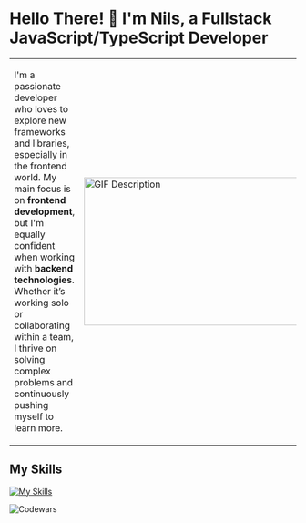 # Hello There! 👋 I'm Nils, a Fullstack JavaScript/TypeScript Developer

<table>
<tr>
<td>

I'm a passionate developer who loves to explore new frameworks and libraries, especially in the frontend world. My main focus is on **frontend development**, but I'm equally confident when working with **backend technologies**. Whether it’s working solo or collaborating within a team, I thrive on solving complex problems and continuously pushing myself to learn more.

</td>
<td>

<img src="https://media.giphy.com/media/qgQUggAC3Pfv687qPC/giphy.gif" alt="GIF Description" width="380" height="260"/>

</td>
</tr>
</table>

## My Skills
[![My Skills](https://skillicons.dev/icons?i=js,ts,html,react,nextjs,css,tailwind,figma,docker,githubactions,jest,npm,postgres,postman,vercel)](https://skillicons.dev)

![Codewars](https://www.codewars.com/users/Nilshanssonmeng/badges/large)
